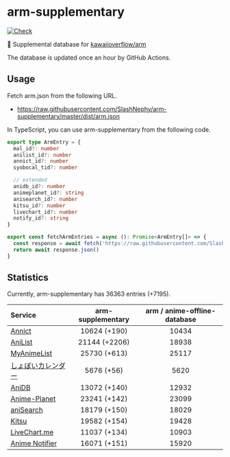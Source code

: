 # arm-supplementary

[![Check](https://github.com/SlashNephy/arm-supplementary/actions/workflows/check-node.yml/badge.svg)](https://github.com/SlashNephy/arm-supplementary/actions/workflows/check-node.yml)

💊 Supplemental database for [kawaiioverflow/arm](https://github.com/kawaiioverflow/arm)

The database is updated once an hour by GitHub Actions.

## Usage

Fetch arm.json from the following URL.

- https://raw.githubusercontent.com/SlashNephy/arm-supplementary/master/dist/arm.json

In TypeScript, you can use arm-supplementary from the following code.

```TypeScript
export type ArmEntry = {
  mal_id?: number
  anilist_id?: number
  annict_id?: number
  syobocal_tid?: number

  // extended
  anidb_id?: number
  animeplanet_id?: string
  anisearch_id?: number
  kitsu_id?: number
  livechart_id?: number
  notify_id?: string
}

export const fetchArmEntries = async (): Promise<ArmEntry[]> => {
  const response = await fetch('https://raw.githubusercontent.com/SlashNephy/arm-supplementary/master/dist/arm.json')
  return await response.json()
}
```

## Statistics

Currently, arm-supplementary has 36363 entries (+7195).

| Service                                     | arm-supplementary | arm / anime-offline-database |
| :------------------------------------------ | :---------------: | :--------------------------: |
| [Annict](https://annict.com)                |   10624 (+190)    |            10434             |
| [AniList](https://anilist.co)               |   21144 (+2206)   |            18938             |
| [MyAnimeList](https://myanimelist.net)      |   25730 (+613)    |            25117             |
| [しょぼいカレンダー](https://cal.syoboi.jp) |    5676 (+56)     |             5620             |
| [AniDB](https://anidb.net)                  |   13072 (+140)    |            12932             |
| [Anime-Planet](https://anime-planet.com)    |   23241 (+142)    |            23099             |
| [aniSearch](https://anisearch.com)          |   18179 (+150)    |            18029             |
| [Kitsu](https://kitsu.io)                   |   19582 (+154)    |            19428             |
| [LiveChart.me](https://livechart.me)        |   11037 (+134)    |            10903             |
| [Anime Notifier](https://notify.moe)        |   16071 (+151)    |            15920             |

